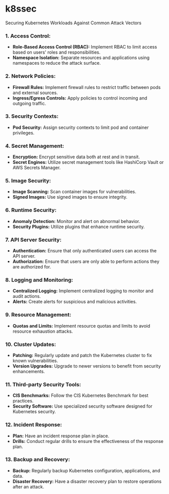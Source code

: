 # k8ssec

Securing Kubernetes Workloads Against Common Attack Vectors 

### 1. **Access Control:**
   - **Role-Based Access Control (RBAC):** Implement RBAC to limit access based on users' roles and responsibilities.
   - **Namespace Isolation:** Separate resources and applications using namespaces to reduce the attack surface.

### 2. **Network Policies:**
   - **Firewall Rules:** Implement firewall rules to restrict traffic between pods and external sources.
   - **Ingress/Egress Controls:** Apply policies to control incoming and outgoing traffic.

### 3. **Security Contexts:**
   - **Pod Security:** Assign security contexts to limit pod and container privileges.

### 4. **Secret Management:**
   - **Encryption:** Encrypt sensitive data both at rest and in transit.
   - **Secret Engines:** Utilize secret management tools like HashiCorp Vault or AWS Secrets Manager.

### 5. **Image Security:**
   - **Image Scanning:** Scan container images for vulnerabilities.
   - **Signed Images:** Use signed images to ensure integrity.

### 6. **Runtime Security:**
   - **Anomaly Detection:** Monitor and alert on abnormal behavior.
   - **Security Plugins:** Utilize plugins that enhance runtime security.

### 7. **API Server Security:**
   - **Authentication:** Ensure that only authenticated users can access the API server.
   - **Authorization:** Ensure that users are only able to perform actions they are authorized for.

### 8. **Logging and Monitoring:**
   - **Centralized Logging:** Implement centralized logging to monitor and audit actions.
   - **Alerts:** Create alerts for suspicious and malicious activities.

### 9. **Resource Management:**
   - **Quotas and Limits:** Implement resource quotas and limits to avoid resource exhaustion attacks.

### 10. **Cluster Updates:**
   - **Patching:** Regularly update and patch the Kubernetes cluster to fix known vulnerabilities.
   - **Version Upgrades:** Upgrade to newer versions to benefit from security enhancements.

### 11. **Third-party Security Tools:**
   - **CIS Benchmarks:** Follow the CIS Kubernetes Benchmark for best practices.
   - **Security Software:** Use specialized security software designed for Kubernetes security.

### 12. **Incident Response:**
   - **Plan:** Have an incident response plan in place.
   - **Drills:** Conduct regular drills to ensure the effectiveness of the response plan.

### 13. **Backup and Recovery:**
   - **Backup:** Regularly backup Kubernetes configuration, applications, and data.
   - **Disaster Recovery:** Have a disaster recovery plan to restore operations after an attack.

